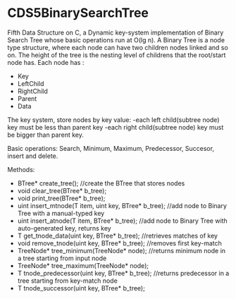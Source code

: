 
# CDS5BinarySearchTree
Fifth Data Structure on C, a Dynamic key-system implementation of Binary Search Tree whose basic operations run at O(lg n).
A Binary Tree is a node type structure, where each node can have two children nodes linked and so on. The height of the tree is 
the nesting level of childrens that the root/start node has. 
Each node has :
* Key  
* LeftChild  
* RightChild   
* Parent   
* Data

The key system, store nodes by key value: 
-each left child(subtree node) key must be less than parent key 
-each right child(subtree node) key must be bigger than parent key.

Basic operations:
Search, Minimum, Maximum, Predecessor, Succesor, insert and delete.

Methods:
- BTree* create_tree();                                                 //create the BTree that stores nodes
- void clear_tree(BTree* b_tree);
- void print_tree(BTree* b_tree);
- uint insert_mtnode(T item, uint key, BTree* b_tree);                 //add node to Binary Tree with a manual-typed key
- uint insert_atnode(T item, BTree* b_tree);                           //add node to Binary Tree with auto-generated key, returns key
- T get_tnode_data(uint key, BTree* b_tree);                            //retrieves matches of key
- void remove_tnode(uint key, BTree* b_tree);                          //removes first key-match
- TreeNode* tree_minimum(TreeNode* node);                            //returns minimum node in a tree starting from input node
- TreeNode* tree_maximum(TreeNode* node);
- T tnode_predecessor(uint key, BTree* b_tree);                       //returns predecessor in a tree starting from key-match node
- T tnode_successor(uint key, BTree* b_tree);

